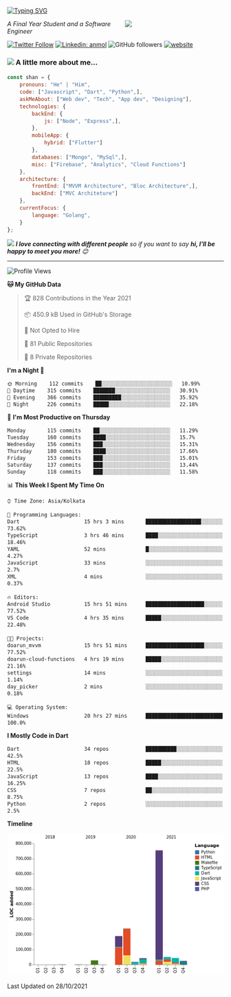 <!-- <h2>नमस्ते (Namaste)🙏🏻, I'm Shan Shaji! <img src="https://media.giphy.com/media/12oufCB0MyZ1Go/giphy.gif" width="50"></h2> -->
[![Typing SVG](https://readme-typing-svg.herokuapp.com?lines=Hey%2C+I'm+Shan;I+am+a+Full+Stack+Developer)](https://git.io/typing-svg)

<img align='right' src="https://media.giphy.com/media/M9gbBd9nbDrOTu1Mqx/giphy.gif" width="230">
<p><em>A Final Year Student and a Software Engineer</em></p>

[![Twitter Follow](https://img.shields.io/twitter/follow/shan__shaji?style=flat)](https://twitter.com/intent/follow?screen_name=shan__shaji)
[![Linkedin: anmol](https://img.shields.io/badge/shan-shaji?style=flat-square&logo=Linkedin&logoColor=white&link=https://www.linkedin.com/in/shan-shaji/)](https://www.linkedin.com/in/shan-shaji/)
![GitHub followers](https://img.shields.io/github/followers/shan-shaji?label=Follow&style=social)
[![website](https://img.shields.io/badge/Website-46a2f1.svg?&style=flat-square&logo=Google-Chrome&logoColor=white&link=http://shan-shaji.github.io/)](http://shan-shaji.github.io/)



### <img src="https://media.giphy.com/media/VgCDAzcKvsR6OM0uWg/giphy.gif" width="50"> A little more about me...  

```javascript
const shan = {
    pronouns: "He" | "Him",
    code: ["Javascript", "Dart", "Python",],
    askMeAbout: ["Web dev", "Tech", "App dev", "Designing"],
    technologies: {
        backEnd: {
            js: ["Node", "Express",],
        },
        mobileApp: {
            hybrid: ["Flutter"]
        },
        databases: ["Mongo", "MySql",],
        misc: ["Firebase", "Analytics", "Cloud Functions"]
    },
    architecture: {
        frontEnd: ["MVVM Architecture", "Bloc Architecture",],
        backEnd: ["MVC Architeture"]
    },
    currentFocus: {
        language: "Golang",
    }
};
```

<img src="https://media.giphy.com/media/LnQjpWaON8nhr21vNW/giphy.gif" width="60"> <em><b>I love connecting with different people</b> so if you want to say <b>hi, I'll be happy to meet you more!</b> 😊</em>

---
<!--START_SECTION:waka-->
![Profile Views](http://img.shields.io/badge/Profile%20Views-32-blue)

**🐱 My GitHub Data** 

> 🏆 828 Contributions in the Year 2021
 > 
> 📦 450.9 kB Used in GitHub's Storage 
 > 
> 🚫 Not Opted to Hire
 > 
> 📜 81 Public Repositories 
 > 
> 🔑 8 Private Repositories  
 > 
**I'm a Night 🦉** 

```text
🌞 Morning    112 commits    ██░░░░░░░░░░░░░░░░░░░░░░░   10.99% 
🌆 Daytime    315 commits    ███████░░░░░░░░░░░░░░░░░░   30.91% 
🌃 Evening    366 commits    █████████░░░░░░░░░░░░░░░░   35.92% 
🌙 Night      226 commits    █████░░░░░░░░░░░░░░░░░░░░   22.18%

```
📅 **I'm Most Productive on Thursday** 

```text
Monday       115 commits    ██░░░░░░░░░░░░░░░░░░░░░░░   11.29% 
Tuesday      160 commits    ████░░░░░░░░░░░░░░░░░░░░░   15.7% 
Wednesday    156 commits    ███░░░░░░░░░░░░░░░░░░░░░░   15.31% 
Thursday     180 commits    ████░░░░░░░░░░░░░░░░░░░░░   17.66% 
Friday       153 commits    ███░░░░░░░░░░░░░░░░░░░░░░   15.01% 
Saturday     137 commits    ███░░░░░░░░░░░░░░░░░░░░░░   13.44% 
Sunday       118 commits    ███░░░░░░░░░░░░░░░░░░░░░░   11.58%

```


📊 **This Week I Spent My Time On** 

```text
⌚︎ Time Zone: Asia/Kolkata

💬 Programming Languages: 
Dart                     15 hrs 3 mins       ██████████████████░░░░░░░   73.62% 
TypeScript               3 hrs 46 mins       ████░░░░░░░░░░░░░░░░░░░░░   18.46% 
YAML                     52 mins             █░░░░░░░░░░░░░░░░░░░░░░░░   4.27% 
JavaScript               33 mins             ░░░░░░░░░░░░░░░░░░░░░░░░░   2.7% 
XML                      4 mins              ░░░░░░░░░░░░░░░░░░░░░░░░░   0.37%

🔥 Editors: 
Android Studio           15 hrs 51 mins      ███████████████████░░░░░░   77.52% 
VS Code                  4 hrs 35 mins       █████░░░░░░░░░░░░░░░░░░░░   22.48%

🐱‍💻 Projects: 
doarun_mvvm              15 hrs 51 mins      ███████████████████░░░░░░   77.52% 
doarun-cloud-functions   4 hrs 19 mins       █████░░░░░░░░░░░░░░░░░░░░   21.16% 
settings                 14 mins             ░░░░░░░░░░░░░░░░░░░░░░░░░   1.14% 
day_picker               2 mins              ░░░░░░░░░░░░░░░░░░░░░░░░░   0.18%

💻 Operating System: 
Windows                  20 hrs 27 mins      █████████████████████████   100.0%

```

**I Mostly Code in Dart** 

```text
Dart                     34 repos            ██████████░░░░░░░░░░░░░░░   42.5% 
HTML                     18 repos            █████░░░░░░░░░░░░░░░░░░░░   22.5% 
JavaScript               13 repos            ████░░░░░░░░░░░░░░░░░░░░░   16.25% 
CSS                      7 repos             ██░░░░░░░░░░░░░░░░░░░░░░░   8.75% 
Python                   2 repos             ░░░░░░░░░░░░░░░░░░░░░░░░░   2.5%

```


**Timeline**

![Chart not found](https://raw.githubusercontent.com/shan-shaji/shan-shaji/master/charts/bar_graph.png) 


 Last Updated on 28/10/2021
<!--END_SECTION:waka-->

